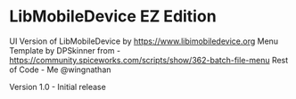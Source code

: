 # LibMobileDevice EZ Edition
 UI Version of LibMobileDevice by https://www.libimobiledevice.org
 Menu Template by DPSkinner from - https://community.spiceworks.com/scripts/show/362-batch-file-menu
 Rest of Code - Me @wingnathan 

Version 1.0 - Initial release
